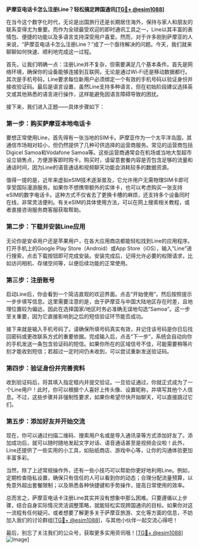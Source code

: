 **萨摩亚电话卡怎么注册Line？轻松搞定跨国通讯[[TG💪+ @esim1088](https://t.me/s/esim1088)]**

在当今这个数字化时代，无论是出国旅行还是长期居住海外，保持与家人和朋友的联系变得尤为重要。而作为全球最受欢迎的即时通讯工具之一，Line以其丰富的表情包、便捷的功能以及多语言支持深受用户喜爱。然而，对于许多刚到萨摩亚的人来说，“萨摩亚电话卡怎么注册Line？”成了一个亟待解决的问题。今天，我们就来聊聊如何快速、顺利地完成这一过程。

首先，让我们明确一点：注册Line并不复杂，但需要满足几个基本条件。首先是网络环境，确保你的设备能够连接到互联网，无论是通过Wi-Fi还是移动数据都行。其次是手机号码，Line要求每位新用户必须绑定一个有效的手机号码以验证身份并接收验证码。最后是语言设置，虽然Line支持多种语言，但在初始阶段建议选择英文或其他熟悉的语言进行操作，这样能避免因语言障碍导致的困扰。

接下来，我们进入正题——具体步骤如下：

### 第一步：购买萨摩亚本地电话卡

要想正常使用Line，首先得有一张当地的SIM卡。萨摩亚作为一个太平洋岛国，其通信市场相对较小，但仍然提供了几种可供选择的运营商服务。常见的运营商包括Digicel Samoa和Vodafone Samoa等。这些运营商通常会在机场或当地大型超市设立销售点，方便游客即时购卡。购买时，请留意套餐内容是否包含足够的流量和通话时间，因为Line的语音通话和视频聊天功能会消耗较多的数据资源。

值得一提的是，近年来虚拟eSIM技术逐渐普及，它允许用户无需物理SIM卡即可享受国际漫游服务。如果你不想携带额外的实体卡，也可以考虑购买一张支持eSIM的数字电话卡。这种方式不仅省去了更换卡槽的麻烦，还支持多个设备同时在线，非常灵活便利。有关eSIM的具体使用方法，可以在网上搜索相关教程，或者直接咨询服务商客服获取帮助。

### 第二步：下载并安装Line应用

无论你是安卓用户还是苹果用户，在各大应用商店都能轻松找到Line的应用程序。打开手机上的Google Play Store（Android）或App Store（iOS），输入“Line”进行搜索，点击下载按钮即可完成安装。安装完成后，记得允许必要的权限请求，比如访问相机、存储空间等，以便后续功能的正常使用。

### 第三步：注册账号

启动Line后，你会看到一个简洁直观的欢迎界面。点击“开始使用”，然后按照提示一步步填写信息。这里需要注意的是，由于萨摩亚与中国大陆地区存在时差，且地理位置较为偏远，因此在选择国家/地区时务必准确无误地勾选“Samoa”。这一步至关重要，因为它直接影响到之后的短信验证环节能否成功。

接下来就是输入手机号码了。请确保所填号码真实有效，并记住该号码是你日后找回密码或更改联系方式的重要依据。完成输入后，点击“下一步”，系统会自动向你的手机发送一条包含验证码的短信。如果你所在的区域信号不佳，可能需要稍等片刻才能收到短信；若超过一定时间仍未收到，可以尝试重新发送验证码。

### 第四步：验证身份并完善资料

收到验证码后，将其填入指定框内并提交验证。一旦验证通过，你就正式成为了一个Line用户！此时，你可以根据个人喜好上传头像、设置昵称，并填写其他个人信息。不过，这些步骤并非强制性要求，如果你希望尽快开始聊天，可以直接跳过它们。

### 第五步：添加好友并开始交流

现在，你可以通过扫描二维码、搜索用户名或是导入通讯录等方式添加好友了。添加成功后，就可以随时随地发起文字对话、语音通话甚至是视频会议啦！此外，Line还提供了一些实用的小工具，如贴纸商店、游戏中心等，让你的沟通体验更加丰富多彩。

当然，除了上述常规操作外，还有一些小技巧可以帮助你更好地利用Line。例如，定期检查隐私设置，确保只有信任的人可以看到你的动态；合理分配流量预算，以免意外超出套餐限制；以及熟悉各种快捷键和手势操作，提高日常使用的效率。

总而言之，萨摩亚电话卡注册Line其实并没有想象中那么困难。只要遵循以上步骤，结合自身实际情况灵活调整策略，就能轻松实现跨国通讯的目标。如果你对这一流程有任何疑问，或者想要了解更多关于萨摩亚旅游、文化等方面的信息，不妨加入我们的讨论群组[[TG💪+ @esim1088](https://t.me/s/esim1088)]，与其他小伙伴一起交流心得吧！

最后，别忘了关注我们的公众号，获取更多实用资讯哦！[[TG💪+ @esim1088](https://t.me/s/esim1088)] ![Image](https://i.postimg.cc/4NQfJmqS/Snipaste-2025-05-13-00-14-12.png)]